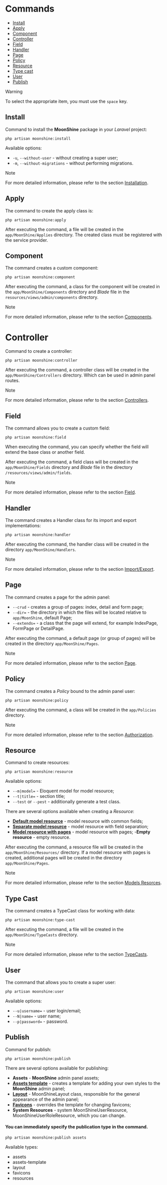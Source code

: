 # Commands

- [Install](#install)
- [Apply](#apply)
- [Component](#component)
- [Controller](#controller)
- [Field](#field)
- [Handler](#handler)
- [Page](#page)
- [Policy](#policy)
- [Resource](#resource)
- [Type cast](#type_cast)
- [User](#user)
- [Publish](#publish)

> [!WARNING]
> To select the appropriate item, you must use the `space` key.

<a name="install"></a>
## Install

Command to install the **MoonShine** package in your *Laravel* project:

```shell
php artisan moonshine:install
```

Available options:

- `-u`, `--without-user` - without creating a super user;
- `-m`, `--without-migrations` - without performing migrations.

> [!NOTE]
> For more detailed information, please refer to the section [Installation](/docs/{{version}}/installation).

<a name="apply"></a>
## Apply

The command to create the apply class is:

```shell
php artisan moonshine:apply
```

After executing the command, a file will be created in the `app/MoonShine/Applies` directory. The created class must be registered with the service provider.

<a name="component"></a>
## Component

The command creates a custom component:

```shell
php artisan moonshine:component
```

After executing the command, a class for the component will be created in the `app/MoonShine/Components` directory and *Blade* file in the `resources/views/admin/components` directory.

> [!NOTE]
> For more detailed information, please refer to the section [Components](/docs/{{version}}/components/index).

<a name="controller"></a>
# Controller

Command to create a controller:

```shell
php artisan moonshine:controller
```

After executing the command, a controller class will be created in the `app/MoonShine/Controllers` directory. Which can be used in admin panel routes.

> [!NOTE]
> For more detailed information, please refer to the section [Controllers](/docs/{{version}}/advanced/controller).

<a name="field"></a>
## Field

The command allows you to create a custom field:

```shell
php artisan moonshine:field
```

When executing the command, you can specify whether the field will extend the base class or another field.

After executing the command, a field class will be created in the `app/MoonShine/Fields` directory and *Blade* file in the directory `/resources/views/admin/fields`.

> [!NOTE]
> For more detailed information, please refer to the section [Field](/docs/{{version}}/fields/index).

<a name="handler"></a>
## Handler

The command creates a Handler class for its import and export implementations:

```shell
php artisan moonshine:handler
```

After executing the command, the handler class will be created in the directory `app/MoonShine/Handlers`.

> [!NOTE]
> For more detailed information, please refer to the section [Import/Export](/docs/{{version}}/resources/import_export).

<a name="page"></a>
## Page

The command creates a page for the admin panel:

- `--crud` - creates a group of pages: index, detail and form page;
- `--dir=` - the directory in which the files will be located relative to `app/MoonShine`, default Page;
- `--extends=` - a class that the page will extend, for example IndexPage, FormPage or DetailPage.

After executing the command, a default page (or group of pages) will be created in the directory `app/MoonShine/Pages`.

> [!NOTE]
> For more detailed information, please refer to the section [Page](/docs/{{version}}/page/class).

<a name="policy"></a>
## Policy

The command creates a *Policy* bound to the admin panel user:

```shell
php artisan moonshine:policy
```

After executing the command, a class will be created in the `app/Policies` directory.

> [!NOTE]
> For more detailed information, please refer to the section [Authorization](/docs/{{version}}/advanced/authorization).

<a name="resource"></a>
## Resource

Command to create resources:

```shell
php artisan moonshine:resource
```

Available options:

- `--m|model=` - Eloquent model for model resource;
- `--t|title=` - section title;
- `--test` or `--pest` - additionally generate a test class.

There are several options available when creating a *Resource*:

- **[Default model resource](/docs/{{version}}/resources/fields#default)** - model resource with common fields;
- **[Separate model resource](/docs/{{version}}/resources/fields#separate)** - model resource with field separation;
- **[Model resource with pages](/docs/{{version}}/resources/pages)** - model resource with pages;
-**Empty resource** - empty resource.

After executing the command, a resource file will be created in the `app/MoonShine/Resources/` directory.
If a model resource with pages is created, additional pages will be created in the directory `app/MoonShine/Pages`.

> [!NOTE]
> For more detailed information, please refer to the section [Models Resorces](/docs/{{version}}/resources/index).

<a name="type_cast"></a>
## Type Cast

The command creates a TypeCast class for working with data:

```shell
php artisan moonshine:type-cast
```

After executing the command, a file will be created in the `app/MoonShine/TypeCasts` directory.

> [!NOTE]
> For more detailed information, please refer to the section [TypeCasts](/docs/{{version}}/advanced/type_casts).

<a name="user"></a>
## User

The command that allows you to create a super user:

```shell
php artisan moonshine:user
```

Available options:

- `--u|username=` - user login/email;
- `--N|name=` - user name;
- `--p|password=` - password.

<a name="publish"></a>
## Publish

Command for publish:

```shell
php artisan moonshine:publish
```

There are several options available for publishing:

- **Assets** - **MoonShine** admin panel assets;
- **[Assets template](/docs/{{version}}/appearance/assets#vite)** - creates a template for adding your own styles to the **MoonShine** admin panel;
- **[Layout](/docs/{{version}}/appearance/layout_builder)** - MoonShineLayout class, responsible for the general appearance of the admin panel;
- **[Favicons](/docs/{{version}}/appearance/index#favicons)** - overrides the template for changing favicons;
- **System Resources** - system MoonShineUserResource, MoonShineUserRoleResource, which you can change.

#### You can immediately specify the publication type in the command.

```shell
php artisan moonshine:publish assets
```

Available types:
- assets
- assets-template
- layout
- favicons
- resources
